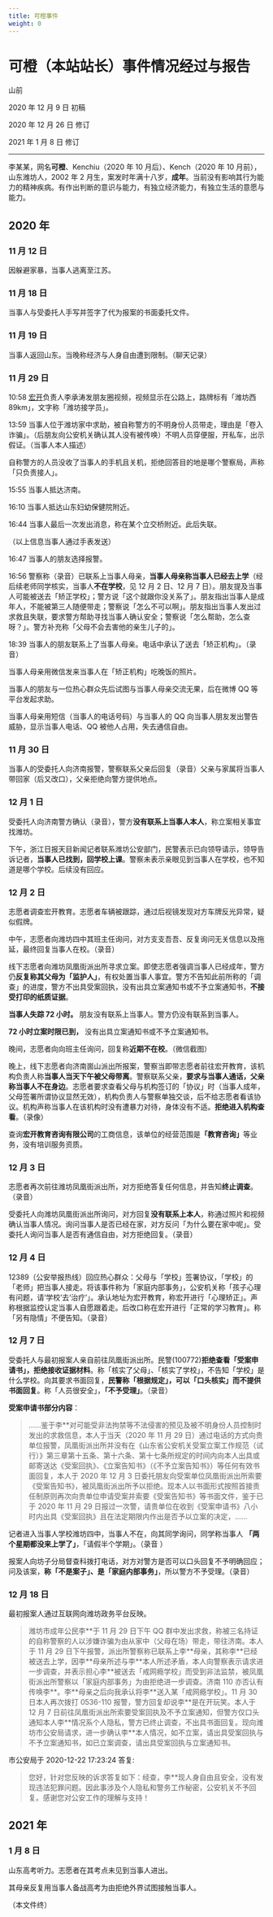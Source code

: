 ```yaml
---
title: 可橙事件
weight: 0
---
```


# 可橙（本站站长）事件情况经过与报告

山前

2020 年 12 月 9 日 初稿

2020 年 12 月 26 日 修订

2021 年 1 月 8 日 修订

---

李某某，网名**可橙**、Kenchiu（2020 年 10 月后）、Kench（2020 年 10 月前），山东潍坊人，2002 年 2 月生，案发时年满十八岁，**成年**。当前没有影响其行为能力的精神疾病。有作出判断的意识与能力，有独立经济能力，有独立生活的意愿与能力。

## 2020 年

### 11 月 12 日

因躲避家暴，当事人逃离至江苏。

### 11 月 18 日

当事人与受委托人手写并签字了代为报案的书面委托文件。

### 11 月 19 日

当事人返回山东。当晚称经济与人身自由遭到限制。（聊天记录）

### 11 月 29 日

10:58 <u>宏开</u>负责人李承涛发朋友圈视频，视频显示在公路上，路牌标有「潍坊西 89km」，文字称「潍坊接学员」。

13:59 当事人位于潍坊家中求助，被自称警方的不明身份人员带走，理由是「卷入诈骗」。（后朋友向公安机关确认其人没有被传唤）不明人员穿便服，开私车，出示假证。（当事人本人描述）

自称警方的人员没收了当事人的手机且关机，拒绝回答目的地是哪个警察局，声称「只负责接人」。

15:55 当事人抵达济南。

16:10 当事人抵达山东妇幼保健院附近。

16:44 当事人最后一次发出消息，称在某个立交桥附近。此后失联。

（以上信息当事人通过手表发送）

16:47 当事人的朋友选择报警。

16:56 警察称（录音）已联系上当事人母亲，**当事人母亲称当事人已经去上学**（经后续老师同学核实，当事人**不在学校**，见 12 月 2 日、12 月 7 日）。朋友提及当事人可能被送去「矫正学校」；警方说「这个就跟你没关系了」。朋友指出当事人是成年人，不能被第三人随便带走；警察说「怎么不可以啊」。朋友指出当事人发出过求救且失联，要求警方帮助寻找当事人确认安全；警察说「怎么帮助，怎么查呀？」。警方补充称「父母不会去害他的亲生儿子的」。

18:39 当事人的朋友联系上了当事人母亲。电话中承认了送去「矫正机构」。（录音）

当事人母亲用微信发来当事人在「矫正机构」吃晚饭的照片。

当事人的朋友与一位热心群众先后试图与当事人母亲交流无果，后在微博 QQ 等平台发起求助。

当事人母亲用短信（当事人的电话号码）与当事人的 QQ 向当事人朋友发出警告威胁，显示当事人电话、QQ 被他人占用，失去通信自由。

### 11 月 30 日

当事人的受委托人向济南报警，警察联系父亲后回复（录音）父亲与家属将当事人带回家（后又改口），父亲拒绝向警方提供地点。

### 12 月 1 日

受委托人向济南警方确认（录音），警方**没有联系上当事人本人**，称立案相关事宜找潍坊。

下午，浙江日报天目新闻记者联系潍坊公安部门，民警表示已向领导请示，领导告诉记者，**当事人已找到，回学校上课**。警察未表示亲眼见到当事人在学校，也不知道是哪个学校。后续没有回应。

### 12 月 2 日

志愿者调查宏开教育。志愿者车辆被跟踪，通过后视镜发现对方车牌反光异常，疑似假牌。

中午，志愿者向潍坊四中其班主任询问，对方支支吾吾、反复询问无关信息以及拖延，最终回复当事人在校。（录音）

线下志愿者向潍坊凤凰街派出所寻求立案。即使志愿者强调当事人已经成年，警方仍**反复称其父母为「监护人」**，有权处置当事人事宜。警方不告知此前所称的「调查」的进度，警方不出具受案回执，没有出具立案通知书或不予立案通知书，**不接受打印的纸质证据**。

**当事人失踪 72 小时。** 朋友没有联系上当事人。警方仍没有联系到当事人。

**72 小时立案时限已到，** 没有出具立案通知书或不予立案通知书。

晚间，志愿者向向班主任询问，回复称**近期不在校**。（微信截图）

晚上，线下志愿者向济南崮山派出所报案，警察当即带志愿者前往宏开教育，该机构负责人称**当事人当天下午被父母带离**。警察联系父亲，**要求与当事人通话，父亲称当事人不在身边**。志愿者要求查看父母与机构签订的「协议」时（当事人成年，父母签署所谓协议显然无效），机构负责人与警察单独交谈，后不给志愿者看该协议。机构声称当事人在该机构时没有遭暴力对待，身体没有不适。**拒绝进入机构查看**。（录像）

查询**宏开教育咨询有限公司**的工商信息，该单位的经营范围是<strong>「教育咨询」</strong>等业务，没有培训服务资质。

### 12 月 3 日

志愿者再次前往潍坊凤凰街派出所，对方拒绝答复任何信息，并告知**终止调查**。（录音）

受委托人向潍坊凤凰街派出所询问，对方回复**没有联系上本人**，称通过照片和视频确认当事人情况。询问当事人是否已经在家，对方反问「为什么要在家中呢」。受委托人询问当事人是否有通信自由，对方拒绝回复。（录音）

### 12 月 4 日

12389（公安举报热线）回应热心群众：父母与「学校」签署协议，「学校」的「老师」把当事人接走。将该事件称为「家庭内部事务」，公安机关称「孩子心理有问题，请‘学校’去‘治疗’」。承认地址为宏开教育，称宏开进行「心理矫正」。声称根据监控认定当事人自愿跟着走。后改口称在宏开进行「正常的学习教育」。称「另有隐情」不便告知。（录音）

### 12 月 7 日

受委托人与最初报案人亲自前往凤凰街派出所。民警(100772)**拒绝查看「受案申请书」，拒绝接收证据材料**。称「核实了父母」、「核实了学校」，不告知「学校」是什么学校。向其要求书面回复，**民警称「根据规定」，可以「口头核实」而不提供书面回复**。称「人员很安全」，**「不予受理」**。（录音）

**受案申请书部分内容**：

> ……鉴于李\*\*对可能受非法拘禁等不法侵害的预见及被不明身份人员控制时发出的求救信息，本人于当天（2020 年 11 月 29 日）通过电话的方式向贵单位报警，凤凰街派出所并没有在《山东省公安机关受案立案工作规范（试行）》第三章第十五条、第十六条、第十七条所规定的时间内向本人出具或邮寄送达《受案回执》、《立案告知书》（《不予立案告知书》）等任何有效书面回复，本人于 2020 年 12 月 3 日委托朋友向受案单位凤凰街派出所索要《受案告知书》，被凤凰街派出所予以拒绝。现本人以书面形式按照首接责任制原则再次向贵单位申请受案并索要《受案告知书》等书面文件，鉴于已于 2020 年 11 月 29 日报过一次警，请贵单位在收到《受案申请书》八小时内出具《受案回执》且在法定期限内作出是否予以立案的决定，……

记者进入当事人学校潍坊四中，当事人不在，向其同学询问，同学称当事人 **「两个星期都没来上学了」**，「请假半个学期」。（录音 ）

报案人向坊子分局督查科拨打电话，对方对警方是否可以口头回复不予明确回应；问及该案，**称「不是案子」、是「家庭内部事务」**，所以警方不予受理。（录音）

### 12 月 18 日

最初报案人通过互联网向潍坊政务平台反映。

> 潍坊市成年公民李\*\*于 11 月 29 日下午 QQ 群中发出求救，称被三名持证的自称警察的人以涉嫌诈骗为由从家中（父母在场）带走，带往济南。本人于 11 月 29 日下午报警，派出所警察称已联系上李\*\*母亲，其称李\*\*已经被送去上学，因李\*\*母亲所述与李\*\*本人所述矛盾，本人向警察表示请求进一步调查，并表示担心李\*\*被送去「戒网瘾学校」而受到非法监禁，被凤凰街派出所警察以「家庭内部事务」为由拒绝进一步调查。济南 110 亦否认有传唤李\*\*。李\*\*母亲之后向我承认将李\*\*送入某「戒网瘾学校」。11 月 30 日本人再次拨打 0536-110 报警，警方回复却说李\*\*是在开玩笑。本人于 12 月 7 日前往凤凰街派出所索要受案回执及不予立案通知，但警方仅口头通知本人李\*\*情况系个人隐私，警方已终止调查，不出具书面回复。现向潍坊市公安局请求，进一步确认李\*\*本人情况，如不立案，请出具受案回执与不予立案通知书，如已立案调查，请出具受案回执与立案通知书。

市公安局于 2020-12-22 17:23:24 答复:

> 您好，针对您反映的诉求答复如下：经查，李\*\*现人身自由且安全，没有发现违法犯罪问题。因此事涉及个人隐私和警务工作秘密，公安机关不予回复。感谢您对公安工作的理解与支持！

## 2021 年

### 1 月 8 日

山东高考听力。志愿者在其考点未见到当事人进出。

其母亲反复用当事人备战高考为由拒绝外界试图接触当事人。

（本文件终）

